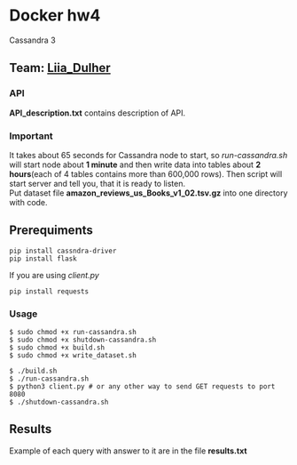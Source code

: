 # Docker hw4
Cassandra 3

## Team: [Liia_Dulher](https://github.com/LiiaDulher)

### API 
<b>API_description.txt</b> contains description of API.

### Important
It takes about 65 seconds for Cassandra node to start, so <i>run-cassandra.sh</i> will start node about <b>1 minute</b> and then write data into
tables about <b>2 hours</b>(each of 4 tables contains more than 600,000 rows). Then script will start server and tell you, that it is ready to listen.<br>
Put dataset file <b>amazon_reviews_us_Books_v1_02.tsv.gz</b> into one directory with code.

## Prerequiments
````
pip install cassndra-driver
pip install flask
````
If you are using <i>client.py</i>
````
pip install requests
````

### Usage
````
$ sudo chmod +x run-cassandra.sh
$ sudo chmod +x shutdown-cassandra.sh
$ sudo chmod +x build.sh
$ sudo chmod +x write_dataset.sh
````
````
$ ./build.sh
$ ./run-cassandra.sh
$ python3 client.py # or any other way to send GET requests to port 8080
$ ./shutdown-cassandra.sh
````
## Results
Example of each query with answer to it are in the file <b>results.txt</b>
